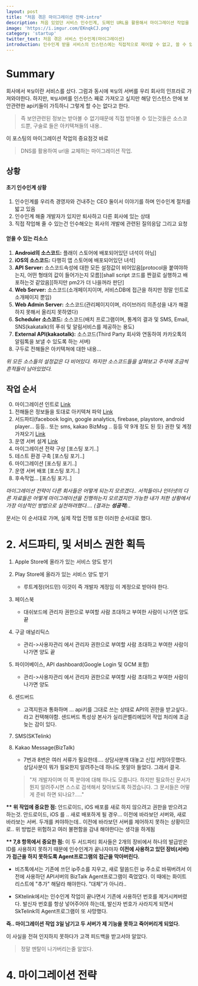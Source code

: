 ```yaml
---
layout: post
title: "처음 겪은 마이그레이션 전략-intro"
description: 처음 있었던 서비스 인수인계, 도메인 URL을 활용해서 마이그레이션 작업을 수행하다
image: 'https://i.imgur.com/EKnqkCJ.png'
category: 'startup'
twitter_text: 처음 겪은 서비스 인수인계(마이그레이션)
introduction: 인수인계 받을 서비스의 인스턴스에는 직접적으로 제어할 수 없고, 쓸 수 있는건 소스코드와 그 당시 작업 했던 사람. 설정코드는 공백이며, 깃 로그 또한 없다. 이 때 초급 개발자가 선택한 마이그레이션 전략.
---
```


# Summary

회사에서 `북딜`이란 서비스를 샀다. 그럼과 동시에 `북딜`의 서버를 우리 회사의 인프라로 가져와야한다.
하지만, `북딜`서버를 인스턴스 째로 가져오고 싶지만 해당 인스턴스 안에 보안관련한 api키들이 가득하니 그렇게 할 수는 없다고 한다.

> 즉 보안관련된 정보는 받아볼 수 없기때문에 직접 받아볼 수 있는것들은 소스코드뿐, 구술로 들은 아키텍쳐들의 내용..

이 포스팅의 마이그레이션 작업의 중요점것 바로

> DNS를 활용하여 url을 교체하는 마이그레이션 작업.

## 상황

#### 초기 인수인계 상황

1. 인수인계를 우리측 경영자와 건내주는 CEO 둘이서 이야기를 하며 인수인계 절차를 밟고 있음
2. 인수인계 해줄 개발자가 있지만 퇴사하고 다른 회사에 있는 상태
3. 직접 작업해 줄 수 있는건 인수해오는 회사의 개발에 관련된 질의응답 그리고 요청

#### 얻을 수 있는 리소스

1. **Android의 소스코드:** 플래이 스토어에 배포되어있던 녀석이 아님]
2. **iOS의 소스코드:** 다행히 앱 스토어에 배포되어있던 녀석]
3. **API Server:** 소스코드속성에 대한 모든 설정값이 비어있음[protocol을 붙여야하는지, 어떤 형태의 값이 들어가는지 모름][shall script 코드를 짠걸로 실행하고 배포하는것 같았음][하지만 pm2가 더 나을꺼라 판단]
4. **Web Server:** 소스코드(소개페이지이며, 서비스DB에 접근을 하지만 정말 인트로 소개페이지 뿐임)
5. **Web Admin Server:** 소스코드(관리페이지이며, 라이브러리 의존성을 내가 해결하지 못해서 올리지 못하였다)
6. **Scheduler 소스코드:** 소스코드(배치 프로그램이며, 통계의 결과 및 SMS, Email, SNS(kakatalk)의 푸쉬 및 알림서비스를 제공하는 용도)
7. **External API(kakaotalk):** 소스코드(Third Party 회사와 연동하여 카카오톡의 알림톡을 보낼 수 있도록 하는 서버)
8. 구두로 전해들은 아키텍쳐에 대한 내용...

*위 모든 소스들의 설정값은 다 비어있다. 하지만 소스코드들을 살펴보고 주석에 조금씩 흔적들이 남아있었다.*

## 작업 순서

0. 마이그레이션 인트로 [Link](/처음_겪은_서비스_마이그레이션_작업-intro)
1. 전해들은 정보들을 토대로 아키텍쳐 파악 [Link](/처음_겪은_서비스_마이그레이션_작업-1)
2. 서드파티(facebook login, google analytics, firebase, playstore, android player... 등등.. 또는 sms, kakao BizMsg .. 등등 약 9개 정도 된 듯) 권한 및 계정 가져오기 [Link](/처음_겪은_서비스_마이그레이션_작업-2)
3. 운영 서버 설계 [Link](/처음_겪은_서비스_마이그레이션_작업-3)
4. 마이그레이션 전략 구상 [포스팅 포기..]
5. 테스트 환경 구축 [포스팅 포기..]
6. 마이그레이션 [포스팅 포기..]
7. 운영 서버 배포 [포스팅 포기..]
8. 후속작업... [포스팅 포기..]

*마이그레이션 전략이 다른 회사들은 어떻게 되는지 모르겠다.. 서적들이나 인터넷의 다른 자료들은 어떻게 마이그레이션을 진행하는지 모르겠지만 가능한 내가 처한 상황에서 가장 이상적인 방법으로 실천하려했다.... (결과는 **성공적**)..*

문서는 이 순서대로 가며, 실제 작업 진행 또한 이러한 순서대로 했다.

# 2. 서드파티, 및 서비스 권한 획득

1. Apple Store에 올라가 있는 서비스 양도 받기
2. Play Store에 올라가 있는 서비스 양도 받기
    - 루트계정(어드민) 이것이 즉 개발자 계정임 이 계정으로 받아야 한다.
3. 페이스북
    - 대쉬보드에 관리자 권한으로 부여할 사람 초대하고 부여한 사람이 나가면 양도 끝
4. 구글 애널리틱스
    - 관리->사용자관리 에서 관리자 권한으로 부여할 사람 초대하고 부여한 사람이 나가면 양도 끝
5. 파이어베이스, API dashboard(Google Login 및 GCM 포함)
    - 관리->사용자관리 에서 관리자 권한으로 부여할 사람 초대하고 부여한 사람이 나가면 양도
6. 샌드버드
    - 고객지원과 통화하며 ... api키를 그대로 쓰는 상태로 API의 권한을 받고싶다.. 라고 컨택해야함. 샌드버드 특성상 본사가 실리콘벨리에있어 작업 처리에 조금 늦는 감이 있다.

7. SMS(SKTelink)
8. Kakao Message(BizTalk)
    - 7번과 8번은 여러 서류가 필요한데.... 상담사분깨 대놓고 신입 커밍아웃했다. 상담사분이 뭐가 필요한지 알려주는데 하나도 못알아 들었다. 그래서 결국.

    > "저 개발자이며 이 쪽 분야에 대해 하나도 모릅니다. 하지만 필요하신 문서가 뭔지 알려주시면 스스로 검색해서 찾아보도록 하겠습니다. 그 문서들은 어떻게 준비 하면 되나요?....."


**\*\* 위 작업에 중요한 점:** 안드로이드, iOS 배포를 새로 하지 않으려고 권한을 받으려고 하는것. 안드로이드, iOS 를 .. 새로 배포하게 될 경우... 이전에 바라보던 서버와, 새로 바라보는 서버. 두개를 켜야하는데.. 이전에 바라보던 서버를 제어하지 못하는 상황이므로.. 위 방법은 위험하고 여러 불편함을 감내 해야한다는 생각을 하게됨

**\*\* 7,8 항목에서 중요한 점:** 이 두 서드파티 회사들은 2개의 장비에서 하나의 발급받은 ID를 사용하지 못하기 때문에 인수인계가 끝나자마자 **이전에 사용하고 있던 장비(서버)가 접근을 하지 못하도록 Agent프로그램의 접근을 막아버린다.**

- 비즈톡에서는 기존에 쓰던 ip주소를 지우고, 새로 말씀드린 ip 주소로 바꿔버려서 이전에 사용하던 API서버의 BizTalk Agent프로그램이 죽었었다. 이 때에는 화이트 리스트에 "추가" 해달라 해야한다. "대체"가 아니라..

- SKtelink에서는 인수인계 작업이 끝나면서 기존에 사용하던 번호를 제거시켜버렸다.
발신자 번호를 항상 넣어주어야 하는데, 발신자 번호가 사라지게 되면서 SkTelink의 Agent프로그램이 또 사망했다.

**즉.. 마이그레이션 작업 3일 남기고 두 서버가 제 기능을 못하고 죽어버리게 되었다.**

이 사실을 전혀 인지하지 못하다가 고객 피드백을 받고서야 알았다.

> 정말 멘탈이 나가버리는줄 알았다.

# 4. 마이그레이션 전략
